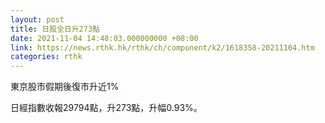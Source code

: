```yaml
---
layout: post
title: 日股全日升273點
date: 2021-11-04 14:48:03.000000000 +08:00
link: https://news.rthk.hk/rthk/ch/component/k2/1618358-20211104.htm
categories: rthk
---
```


東京股市假期後復市升近1%

日經指數收報29794點，升273點，升幅0.93%。
